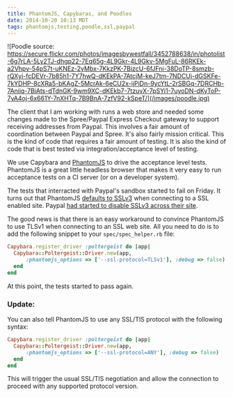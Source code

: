 ```yaml
---
title: PhantomJS, Capybaras, and Poodles
date: 2014-10-20 10:13 MDT
tags: phantomjs,testing,poodle,ssl,paypal
---
```


![Poodle source:
https://secure.flickr.com/photos/imagesbywestfall/3452788638/in/photolist-6g7rLA-5Ly2TJ-dhgp22-7Eq65g-4L9Gkr-4L9Gkv-5MgFuL-86RKEk-a2Vhpv-54pS7t-uKNEz-2yMbx-7KkzPK-7BizcU-6fJFni-38DoTP-8smzb-rQXyi-fcDEVr-7b85h1-7Y7hwQ-dKEkPA-7AtcjM-keJ7tm-7NDCUj-dGSKFe-7kYDHP-8cXRa5-bKAgZ-5McrAk-6eCU2x-ijPiDn-9ycYtL-2rSBGq-7DRCHb-7Aniiq-7BiAts-dTdnGK-9wm9XC-dKEkb7-7tzuvX-7pSYi1-7uyoDN-dKyToP-7yA4oj-6x661Y-7nXHTq-7B9BnA-7zfV92-kSpeT/](/images/poodle.jpg)

The client that I am working with runs a web store and needed some
changes made to the Spree/Paypal Express Checkout gateway to support
receiving addresses from Paypal. This involves a fair amount of
coordination between Paypal and Spree. It's also fairly mission
critical. This is the kind of code that requires a fair amount of
testing. It is also the kind of code that is best tested via
integration/acceptance level of testing.

We use Capybara and [PhantomJS](https://github.com/ariya/phantomjs) to drive the acceptance level tests.
PhantomJS is a great little headless browser that makes it very easy to
run acceptance tests on a CI server (or on a developer system).

The tests that interracted with Paypal's sandbox started to fail on
Friday. It turns out that PhantomJS [defaults to SSLv3](https://github.com/ariya/phantomjs/issues/12655) when connecting to a SSL enabled site. Paypal [had started to disable SSLv3 across their site](https://www.paypal-community.com/t5/PayPal-Forward/PayPal-Response-to-SSL-3-0-Vulnerability-aka-POODLE/ba-p/891829).

The good news is that there is an easy workaround to convince PhantomJS
to use TLSv1 when connecting to an SSL web site. All you need to do is
to add the following snippet to your ```spec/spec_helper.rb``` file:

```ruby
Capybara.register_driver :poltergeist do |app|
  Capybara::Poltergeist::Driver.new(app,
      :phantomjs_options => ['--ssl-protocol=TLSv1'], :debug => false)
  end
end
```

At this point, the tests started to pass again.

### Update:

You can also tell PhantomJS to use any SSL/TlS protocol with the
following syntax:

```ruby
Capybara.register_driver :poltergeist do |app|
  Capybara::Poltergeist::Driver.new(app,
      :phantomjs_options => ['--ssl-protocol=ANY'], :debug => false)
  end
end
```

This will trigger the usual SSL/TlS negotiation and allow the connection
to proceed with any supported protocol version.

